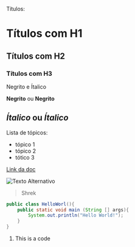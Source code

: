 Títulos: 

# Títulos com H1
## Títulos com H2
### Títulos com H3

Negrito e Ítalico

**Negrito** ou __Negrito__

*Ítalico* ou _Ítalico_
---

Lista de tópicos:
- tópico 1
- tópico 2
- tótico 3

[Link da doc](https://github.com/Sandrolaxx/poo-terceiro-periodo-turma-b)

![Texto Alternativo](https://encrypted-tbn0.gstatic.com/images?q=tbn:ANd9GcThwjK88RaQBgMNDH_HmrHDB3FVkqTt8VB4OQ&usqp=CAU)

> Shrek

```java
public class HelloWorl(){
    public static void main (String [] args){
        System.out.println("Hello World!");
    }
}
```
1. This is a code
